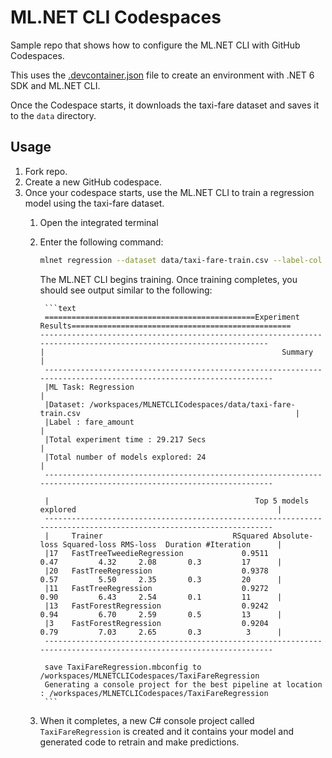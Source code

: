 # ML.NET CLI Codespaces

Sample repo that shows how to configure the ML.NET CLI with GitHub Codespaces.

This uses the [.devcontainer.json](./.devcontainer.json) file to create an environment with .NET 6 SDK and ML.NET CLI.

Once the Codespace starts, it downloads the taxi-fare dataset and saves it to the `data` directory.

## Usage

1. Fork repo.
1. Create a new GitHub codespace.
1. Once your codespace starts, use the ML.NET CLI to train a regression model using the taxi-fare dataset. 
    1. Open the integrated terminal
    1. Enter the following command:

        ```bash
        mlnet regression --dataset data/taxi-fare-train.csv --label-col "fare_amount" --name TaxiFareRegression --train-time 60
        ``` 

        The ML.NET CLI begins training. Once training completes, you should see output similar to the following:

            ```text
            ===============================================Experiment Results=================================================            ------------------------------------------------------------------------------------------------------------------            |                                                     Summary                                                    |
            ------------------------------------------------------------------------------------------------------------------
            |ML Task: Regression                                                                                             |
            |Dataset: /workspaces/MLNETCLICodespaces/data/taxi-fare-train.csv                                                |
            |Label : fare_amount                                                                                             |
            |Total experiment time : 29.217 Secs                                                                             |
            |Total number of models explored: 24                                                                             |
            ------------------------------------------------------------------------------------------------------------------

            |                                              Top 5 models explored                                             |
            ------------------------------------------------------------------------------------------------------------------
            |     Trainer                             RSquared Absolute-loss Squared-loss RMS-loss  Duration #Iteration      |
            |17   FastTreeTweedieRegression             0.9511          0.47         4.32     2.08       0.3         17      |
            |20   FastTreeRegression                    0.9378          0.57         5.50     2.35       0.3         20      |
            |11   FastTreeRegression                    0.9272          0.90         6.43     2.54       0.1         11      |
            |13   FastForestRegression                  0.9242          0.94         6.70     2.59       0.5         13      |
            |3    FastForestRegression                  0.9204          0.79         7.03     2.65       0.3          3      |
            ------------------------------------------------------------------------------------------------------------------

            save TaxiFareRegression.mbconfig to /workspaces/MLNETCLICodespaces/TaxiFareRegression
            Generating a console project for the best pipeline at location : /workspaces/MLNETCLICodespaces/TaxiFareRegression            
            ```

    1. When it completes, a new C# console project called `TaxiFareRegression` is created and it contains your model and generated code to retrain and make predictions. 
